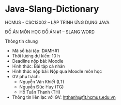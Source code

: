 # Java-Slang-Dictionary
HCMUS - CSC13002 – LẬP TRÌNH ỨNG DỤNG JAVA

ĐỒ ÁN MÔN HỌC
ĐỒ ÁN #1 – SLANG WORD

Thông tin chung
- Mã số bài tập: DAMH#1
- Thời lượng dự kiến: 10 h
- Deadline nộp bài: Moodle
- Hình thức: Bài tập cá nhân
- Hình thức nộp bài: Nộp qua Moodle môn học
- GV phụ trách:
  - Nguyễn Văn Khiết (LT)
  - Nguyễn Đức Huy (TG)
  - Hồ Tuấn Thanh (TH)
- Thông tin liên lạc với GV: htthanh@fit.hcmus.edu.vn
